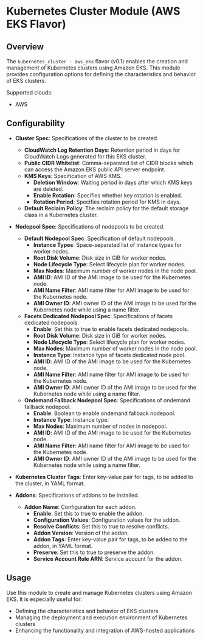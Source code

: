 # Kubernetes Cluster Module (AWS EKS Flavor)

## Overview

The `kubernetes_cluster - aws_eks` flavor (v0.1) enables the creation and management of Kubernetes clusters using Amazon EKS. This module provides configuration options for defining the characteristics and behavior of EKS clusters.

Supported clouds:
- AWS

## Configurability

- **Cluster Spec**: Specifications of the cluster to be created.
  - **CloudWatch Log Retention Days**: Retention period in days for CloudWatch Logs generated for this EKS cluster.
  - **Public CIDR Whitelist**: Comma-separated list of CIDR blocks which can access the Amazon EKS public API server endpoint.
  - **KMS Keys**: Specification of AWS KMS.
    - **Deletion Window**: Waiting period in days after which KMS keys are deleted.
    - **Enable Rotation**: Specifies whether key rotation is enabled.
    - **Rotation Period**: Specifies rotation period for KMS in days.
  - **Default Reclaim Policy**: The reclaim policy for the default storage class in a Kubernetes cluster.

- **Nodepool Spec**: Specifications of nodepools to be created.
  - **Default Nodepool Spec**: Specification of default nodepools.
    - **Instance Types**: Space-separated list of instance types for worker nodes.
    - **Root Disk Volume**: Disk size in GiB for worker nodes.
    - **Node Lifecycle Type**: Select lifecycle plan for worker nodes.
    - **Max Nodes**: Maximum number of worker nodes in the node pool.
    - **AMI ID**: AMI ID of the AMI image to be used for the Kubernetes node.
    - **AMI Name Filter**: AMI name filter for AMI image to be used for the Kubernetes node.
    - **AMI Owner ID**: AMI owner ID of the AMI image to be used for the Kubernetes node while using a name filter.
  - **Facets Dedicated Nodepool Spec**: Specifications of facets dedicated nodepools.
    - **Enable**: Set this to true to enable facets dedicated nodepools.
    - **Root Disk Volume**: Disk size in GiB for worker nodes.
    - **Node Lifecycle Type**: Select lifecycle plan for worker nodes.
    - **Max Nodes**: Maximum number of worker nodes in the node pool.
    - **Instance Type**: Instance type of facets dedicated node pool.
    - **AMI ID**: AMI ID of the AMI image to be used for the Kubernetes node.
    - **AMI Name Filter**: AMI name filter for AMI image to be used for the Kubernetes node.
    - **AMI Owner ID**: AMI owner ID of the AMI image to be used for the Kubernetes node while using a name filter.
  - **Ondemand Fallback Nodepool Spec**: Specifications of ondemand fallback nodepool.
    - **Enable**: Boolean to enable ondemand fallback nodepool.
    - **Instance Type**: Instance type.
    - **Max Nodes**: Maximum number of nodes in nodepool.
    - **AMI ID**: AMI ID of the AMI image to be used for the Kubernetes node.
    - **AMI Name Filter**: AMI name filter for AMI image to be used for the Kubernetes node.
    - **AMI Owner ID**: AMI owner ID of the AMI image to be used for the Kubernetes node while using a name filter.

- **Kubernetes Cluster Tags**: Enter key-value pair for tags, to be added to the cluster, in YAML format.

- **Addons**: Specifications of addons to be installed.
  - **Addon Name**: Configuration for each addon.
    - **Enable**: Set this to true to enable the addon.
    - **Configuration Values**: Configuration values for the addon.
    - **Resolve Conflicts**: Set this to true to resolve conflicts.
    - **Addon Version**: Version of the addon.
    - **Addon Tags**: Enter key-value pair for tags, to be added to the addon, in YAML format.
    - **Preserve**: Set this to true to preserve the addon.
    - **Service Account Role ARN**: Service account for the addon.

## Usage

Use this module to create and manage Kubernetes clusters using Amazon EKS. It is especially useful for:

- Defining the characteristics and behavior of EKS clusters
- Managing the deployment and execution environment of Kubernetes clusters
- Enhancing the functionality and integration of AWS-hosted applications
